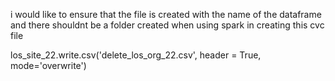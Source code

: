 i would like to ensure that the file is created with the name of the dataframe and there shouldnt be a folder created when using spark in creating this cvc file

los_site_22.write.csv('delete_los_org_22.csv', header = True, mode='overwrite')
